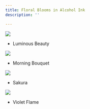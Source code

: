 ```yaml
---
title: Floral Blooms in Alcohol Ink
description: ''

---
```

![](/assets/img/luminousbeauty-w72.jpg)

* Luminous Beauty

![](/assets/img/morning-bouquet-w72.jpeg)

* Morning Bouquet

![](/assets/img/sakura-w72.jpg)

* Sakura

![](/assets/img/violetflame-w72.jpg)

* Violet Flame